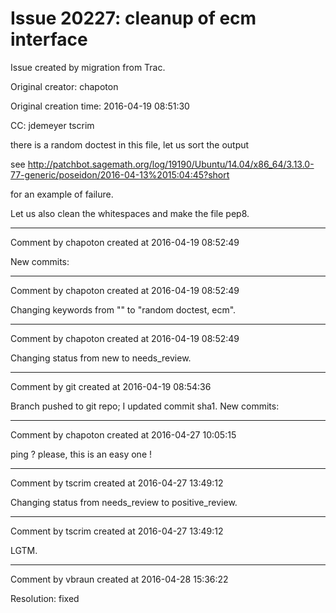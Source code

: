 # Issue 20227: cleanup of ecm interface

Issue created by migration from Trac.

Original creator: chapoton

Original creation time: 2016-04-19 08:51:30

CC:  jdemeyer tscrim

there is a random doctest in this file, let us sort the output

see http://patchbot.sagemath.org/log/19190/Ubuntu/14.04/x86_64/3.13.0-77-generic/poseidon/2016-04-13%2015:04:45?short

for an example of failure.

Let us also clean the whitespaces and make the file pep8.


---

Comment by chapoton created at 2016-04-19 08:52:49

New commits:


---

Comment by chapoton created at 2016-04-19 08:52:49

Changing keywords from "" to "random doctest, ecm".


---

Comment by chapoton created at 2016-04-19 08:52:49

Changing status from new to needs_review.


---

Comment by git created at 2016-04-19 08:54:36

Branch pushed to git repo; I updated commit sha1. New commits:


---

Comment by chapoton created at 2016-04-27 10:05:15

ping ? please, this is an easy one !


---

Comment by tscrim created at 2016-04-27 13:49:12

Changing status from needs_review to positive_review.


---

Comment by tscrim created at 2016-04-27 13:49:12

LGTM.


---

Comment by vbraun created at 2016-04-28 15:36:22

Resolution: fixed
